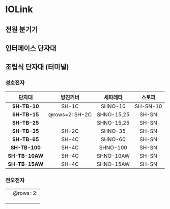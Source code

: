 
# IOLink
## 전원 분기기

## 인터페이스 단자대


## 조립식 단자대 (터미널)
### 성호전자
|단자대|방진커버|세파레타|스토퍼|
|:---:|:---:|:---:|:---:|
|**SH-TB-10**|SH-1C|SHNO-10|SH-SN-10|
|**SH-TB-15**|@rows=2: SH-2C|SHNO-15,25|SH-SN|
|**SH-TB-25**||SHNO-15,25|SH-SN|
|**SH-TB-35**|SH-2C|SHNO-35|SH-SN|
|**SH-TB-65**|SH-4C|SHNO-60|SH-SN|
|**SH-TB-100**|SH-4C|SHNO-100|SH-SN|
|**SH-TB-10AW**|SH-4C|SHNO-10AW|SH-SN|
|**SH-TB-15AW**|SH-4C|SHNO-15AW|SH-SN|


### 전오전자

|  |  |
| --- | --- |
|  | @rows=2: |
|  |
|  |  |
|  |  |

